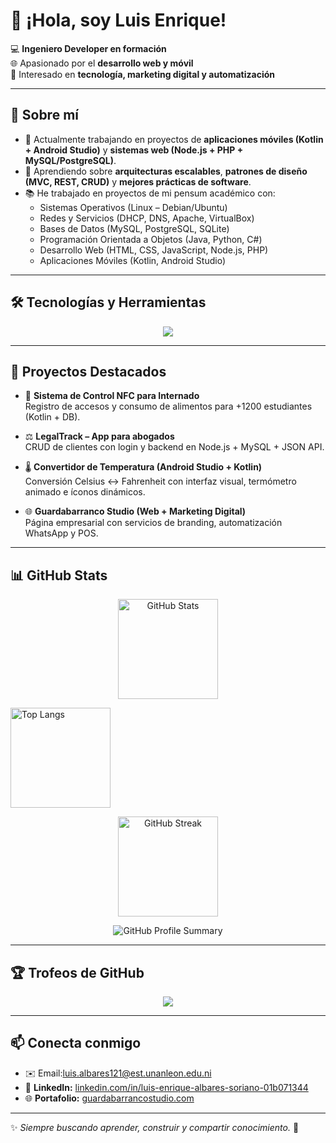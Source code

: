 # 👋 ¡Hola, soy Luis Enrique!

💻 **Ingeniero Developer en formación**  
🌐 Apasionado por el **desarrollo web y móvil**  
🚀 Interesado en **tecnología, marketing digital y automatización**  

---

## 🚀 Sobre mí
- 🔭 Actualmente trabajando en proyectos de **aplicaciones móviles (Kotlin + Android Studio)** y **sistemas web (Node.js + PHP + MySQL/PostgreSQL)**.  
- 🌱 Aprendiendo sobre **arquitecturas escalables**, **patrones de diseño (MVC, REST, CRUD)** y **mejores prácticas de software**.  
- 📚 He trabajado en proyectos de mi pensum académico con:
  - Sistemas Operativos (Linux – Debian/Ubuntu)
  - Redes y Servicios (DHCP, DNS, Apache, VirtualBox)
  - Bases de Datos (MySQL, PostgreSQL, SQLite)
  - Programación Orientada a Objetos (Java, Python, C#)
  - Desarrollo Web (HTML, CSS, JavaScript, Node.js, PHP)
  - Aplicaciones Móviles (Kotlin, Android Studio)

---

## 🛠️ Tecnologías y Herramientas
<p align="center">
  <img src="https://skillicons.dev/icons?i=java,kotlin,python,php,nodejs,mysql,postgresql,html,css,js,git,github,linux,vscode,androidstudio" />
</p>

---

## 📂 Proyectos Destacados
- 📱 **Sistema de Control NFC para Internado**  
  Registro de accesos y consumo de alimentos para +1200 estudiantes (Kotlin + DB).  

- ⚖️ **LegalTrack – App para abogados**  
  CRUD de clientes con login y backend en Node.js + MySQL + JSON API.  

- 🌡️ **Convertidor de Temperatura (Android Studio + Kotlin)**  
  Conversión Celsius ↔ Fahrenheit con interfaz visual, termómetro animado e íconos dinámicos.  

- 🌐 **Guardabarranco Studio (Web + Marketing Digital)**  
  Página empresarial con servicios de branding, automatización WhatsApp y POS.  

---

## 📊 GitHub Stats

<p align="center">
  <!-- Stats -->
  <img src="https://github-readme-stats.vercel.app/api?username=LuisIng21&show_icons=true&theme=radical&count_private=true&hide_border=true" 
       alt="GitHub Stats" height="160"/>
  
  <!-- Lenguajes -->
  <img src="https://github-readme-stats.vercel.app/api/top-langs/?username=LuisIng21&layout=compact&theme=radical&hide_border=true" 
       alt="Top Langs" height="160"/>
</p>

<p align="center">
  <!-- Streak -->
  <img src="https://github-readme-streak-stats.herokuapp.com?user=LuisIng21&theme=radical&hide_border=true" 
       alt="GitHub Streak" height="160"/>
</p>

<p align="center">
  <!-- Summary -->
  <img src="https://github-profile-summary-cards.vercel.app/api/cards/profile-details?username=LuisIng21&theme=radical" 
       alt="GitHub Profile Summary"/>
</p>

---

## 🏆 Trofeos de GitHub
<p align="center">
  <img src="https://github-profile-trophy.vercel.app/?username=LuisIng21&theme=radical&no-frame=true&row=1&column=6" />
</p>

---

## 📫 Conecta conmigo
- ✉️ Email:luis.albares121@est.unanleon.edu.ni 
- 💼 **LinkedIn:** [linkedin.com/in/luis-enrique-albares-soriano-01b071344](#)  
- 🌐 **Portafolio:** [guardabarrancostudio.com](#)  

---

✨ *Siempre buscando aprender, construir y compartir conocimiento.* 🚀

